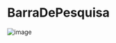 # BarraDePesquisa
![image](https://user-images.githubusercontent.com/108469634/178496690-e205bfee-6852-43c5-b55c-95fb0877a0ea.png)
